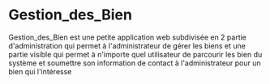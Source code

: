 # Gestion_des_Bien
Gestion_des_Bien est une petite application web subdivisée en 2 partie d'administration qui permet à l'administrateur de gérer les biens et une partie visible qui permet à n'importe quel utilisateur de parcourir les bien du système et soumettre son information de contact à l'administrateur pour un bien qui l'intéresse
